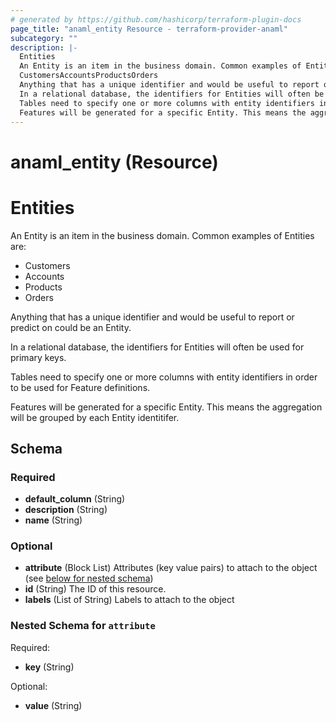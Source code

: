 ```yaml
---
# generated by https://github.com/hashicorp/terraform-plugin-docs
page_title: "anaml_entity Resource - terraform-provider-anaml"
subcategory: ""
description: |-
  Entities
  An Entity is an item in the business domain. Common examples of Entities are:
  CustomersAccountsProductsOrders
  Anything that has a unique identifier and would be useful to report or predict on could be an Entity.
  In a relational database, the identifiers for Entities will often be used for primary keys.
  Tables need to specify one or more columns with entity identifiers in order to be used for Feature definitions.
  Features will be generated for a specific Entity. This means the aggregation will be grouped by each Entity identitifer.
---
```


# anaml_entity (Resource)

# Entities

An Entity is an item in the business domain. Common examples of Entities are:

- Customers
- Accounts
- Products
- Orders

Anything that has a unique identifier and would be useful to report or predict on could be an Entity.

In a relational database, the identifiers for Entities will often be used for primary keys.

Tables need to specify one or more columns with entity identifiers in order to be used for Feature definitions.

Features will be generated for a specific Entity. This means the aggregation will be grouped by each Entity identitifer.



<!-- schema generated by tfplugindocs -->
## Schema

### Required

- **default_column** (String)
- **description** (String)
- **name** (String)

### Optional

- **attribute** (Block List) Attributes (key value pairs) to attach to the object (see [below for nested schema](#nestedblock--attribute))
- **id** (String) The ID of this resource.
- **labels** (List of String) Labels to attach to the object

<a id="nestedblock--attribute"></a>
### Nested Schema for `attribute`

Required:

- **key** (String)

Optional:

- **value** (String)



